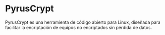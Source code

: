 # PyrusCrypt
PyrusCrypt es una herramienta de código abierto para Linux, diseñada para facilitar la encriptación de equipos no encriptados sin pérdida de datos.
